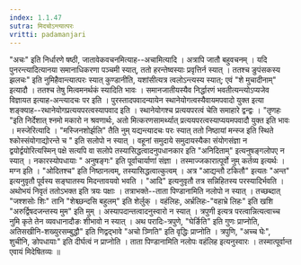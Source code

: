 ```yaml
---
index: 1.1.47
sutra: मिदचोऽन्त्यात्परः
vritti: padamanjari
---
```


 "अचः" इति निर्धारणे षष्ठी, जातावेकवचनमित्याह--अचामित्यादि । अत्रापि जातौ बहुवचनम् । यदि पुनरन्त्यादित्यानया समानाधिकरणा पञ्चमी स्यात्, ततो हरन्तेष्वस्याः प्रवृत्तिर्न स्यात् । ततश्च ङुपंसकस्य झलचः" इति नुमिहैवान्त्यात्परः स्यात् कुण्डानीति, यशांसीत्यत्र त्वलोऽन्त्यस्य स्यात्; एवं "शे मुचादीनाम्" इत्यादौ । ततश्च तेषु मित्वमनर्थकं स्यादिति भावः । समानजातीयस्यैव निर्द्धारणं भवतीत्यन्त्योऽप्यजेव विज्ञायत इत्याह-अन्त्यादचः पर इति । पुरस्तादपवादन्यायेन स्थानेयोगत्वस्यैवायमपवादो युक्त इत्या शङ्क्याह--रथानेयोगप्रत्ययपरत्वस्यापवाद इति । स्थानेयोगश्च प्रत्ययपरत्वं चेति समाहारे द्वन्द्वः । "तृणहः "इति निर्देशात् श्नमो मकारो न श्रवणार्थः, अतो मित्करणसामर्थ्यात् प्रत्ययपरत्वस्याप्ययमपवादौ युक्त इति भावः । मस्जेरित्यादि । "मस्जिनशोर्झलि" तैति नुम् यद्यन्त्यादचः परः स्यात् ततो निष्ठायां मन्स्ज इति स्थिते श्कोस्संयोगाद्योरन्ते च " इति सलोपो न स्यात् । वहूनां समुदाये समुदायस्यैका संयोगसंज्ञा न द्वयोर्द्वयोरित्यस्मिन् पक्षे सत्यपि वा सलोपे तस्यासिद्धत्वादनुपधानकार इति "अनिदिताम्" इत्यनुषङ्गलोपए न स्यात् । नकारस्योपधायाः " अनुषङ्गः" इति पूर्वाचार्याणां संज्ञा । तस्माज्जकारात्पूर्वो नुम् कर्तव्य इत्यर्थः ।  मग्न इति । "ओदितश्च" इति निष्ठानत्वम्, तस्यासिद्धत्वात्कुत्वम् । अत्र "आद्यन्तौ टकितौ" इत्यतः "अन्त" इत्यनुवृतौ पूर्वस्य सङ्घातस्य मिदन्तावयवो भवति । "आदि" इत्यनुवृतौ तत्र सन्निहितस्य परस्यादिर्भवति । अथोभयं निवृतं ततोऽभक्त इति त्रयः पक्षाः । तत्राभक्ते--ताता पिण्डानामिति नलोपो न स्यात् । तच्छब्दात् "जश्शसोः शिः" तानि "शेश्च्छन्दसि बहुलम्" इति शेर्लुक् । वहंलिहः, अर्भ्रलिहः-"वहाभ्रे लिहः" इति खशि "अरुर्द्विषदजन्तस्य मुम" इति मुम् । अस्यापदान्तत्वादनुस्वारो न स्यात् । त्रपुणी इत्यत्र परत्वान्नित्यत्वाच्च नुमि कृते तेन व्यवधानादौङः शीभावो न स्यात् । अथ परादिः-त्रपुणे, "घेर्ङिति" इति गुणः प्राप्नोति, अतिसखीनि-शख्युरसम्बुद्धौ" इति णिद्वद्भावे "अचो ञ्णिति" इति वृद्धिः प्राप्नोति । त्रपुणि, "अच्च घेः", शुचीनि, ङोपधायाः" इति दीर्घत्वं न प्राप्नोति । ताता पिण्डानामिति नलोपः वहंलिह इत्यनुस्वारः । तस्मात्पूर्वान्त एवायं मिदेषितव्यः ॥